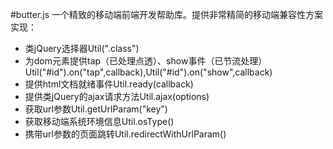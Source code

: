 #butter.js
一个精致的移动端前端开发帮助库。提供非常精简的移动端兼容性方案实现：
- 类jQuery选择器Util(".class")
- 为dom元素提供tap（已处理点透）、show事件（已节流处理）
  Util("#id").on("tap",callback),Util("#id").on("show",callback)
- 提供html文档就绪事件Util.ready(callback)
- 提供类jQuery的ajax请求方法Util.ajax(options)
- 获取url参数Util.getUrlParam("key")
- 获取移动端系统环境信息Util.osType()
- 携带url参数的页面跳转Util.redirectWithUrlParam()